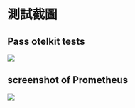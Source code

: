 # 測試截圖

## Pass otelkit tests
![](https://hackmd.io/_uploads/HktAa4N06.png)

## screenshot of Prometheus
![](https://hackmd.io/_uploads/Bkj-nDFgC.png)
